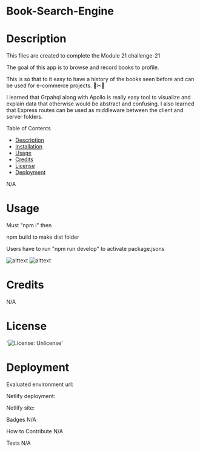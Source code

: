 # Book-Search-Engine

# Description

This files are created to complete the Module 21 challenge-21

The goal of this app is to browse and record books to profile. 

This is so that to it easy to have a history of the books seen before and can be used for e-commerce projects. 📐✂🔎

I learned that Grpahql along with Apollo is really easy tool to visualize and explain data that otherwise would be abstract and confusing. I also learned that Express routes can be used as middleware between the client and server folders.

Table of Contents
- [Description](#Decription)
- [Installation](#Installation)
- [Usage](#Usage)
- [Credits](#Credits)
- [License](#License)
- [Deployment](#Deployment)

N/A

# Usage

Must "npm i" then

npm build to make dist folder

Users have to run "npm run develop" to activate package.jsons 

![alttext](./Assets/images/Top.png)
![alttext](./Assets/images/Bottom.png)

# Credits

N/A

# License

'![License: Unlicense](https://img.shields.io/badge/license-Unlicense-blue.svg)'

# Deployment
Evaluated environment url:  

Netlify deployment:

Netlify site: 

Badges
N/A

How to Contribute
N/A

Tests
N/A